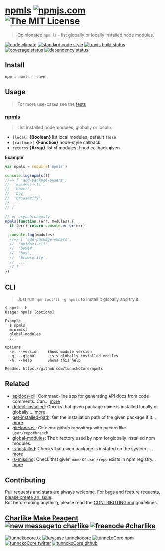 # [npmls][author-www-url] [![npmjs.com][npmjs-img]][npmjs-url] [![The MIT License][license-img]][license-url] 

> Opinionated `npm ls` - list globally or locally installed node modules.

[![code climate][codeclimate-img]][codeclimate-url] [![standard code style][standard-img]][standard-url] [![travis build status][travis-img]][travis-url] [![coverage status][coveralls-img]][coveralls-url] [![dependency status][david-img]][david-url]


## Install
```
npm i npmls --save
```


## Usage
> For more use-cases see the [tests](./test.js)

### [npmls](./index.js#L54)
> List installed node modules, globally or locally.

- `[local]` **{Boolean}** list local modules, default `false`    
- `[callback]` **{Function}** node-style callback    
- `returns` **{Array}** list of modules if nod callback given  

**Example**

```js
var npmls = require('npmls')

console.log(npmls())
//=> [ 'add-package-owners',
//  'apidocs-cli',
//  'bower',
//  'boy',
//  'browserify',
//  ...
// ]

// or asynchronously
npmls(function (err, modules) {
  if (err) return console.error(err)

  console.log(modules)
  //=> [ 'add-package-owners',
  //  'apidocs-cli',
  //  'bower',
  //  'boy',
  //  'browserify',
  //  ...
  // ]
})
```


## CLI
> Just run `npm install -g npmls` to install it globally and try it.

```
$ npmls -h
Usage: npmls [options]

Example
  $ npmls
  minimist
  global-modules
  ...

Options
  -v, --version    Shows module version
  -g, --global     Lists globally installed modules
  -h, --help       Shows this help

Readme: https://github.com/tunnckoCore/npmls
```


## Related
- [apidocs-cli](https://github.com/tunnckocore/apidocs-cli): Command-line app for generating API docs from code comments. Can… [more](https://github.com/tunnckocore/apidocs-cli)
- [detect-installed](https://github.com/tunnckocore/detect-installed): Checks that given package name is installed locally or globally.… [more](https://github.com/tunnckocore/detect-installed)
- [get-installed-path](https://github.com/tunnckoCore/get-installed-path): Get the installation path of the given package if it… [more](https://github.com/tunnckoCore/get-installed-path)
- [gitclone-cli](https://github.com/tunnckocore/gitclone-cli): Git clone github repository with pattern like `user/repo#branch`
- [global-modules](https://github.com/jonschlinkert/global-modules): The directory used by npm for globally installed npm modules.
- [is-installed](https://github.com/tunnckoCore/is-installed): Checks that given package is installed on the system -… [more](https://github.com/tunnckoCore/is-installed)
- [is-missing](https://github.com/tunnckocore/is-missing): Check that given `name` or `user/repo` exists in npm registry… [more](https://github.com/tunnckocore/is-missing)


## Contributing
Pull requests and stars are always welcome. For bugs and feature requests, [please create an issue](https://github.com/tunnckoCore/npmls/issues/new).  
But before doing anything, please read the [CONTRIBUTING.md](./CONTRIBUTING.md) guidelines.


## [Charlike Make Reagent](http://j.mp/1stW47C) [![new message to charlike][new-message-img]][new-message-url] [![freenode #charlike][freenode-img]][freenode-url]

[![tunnckocore.tk][author-www-img]][author-www-url] [![keybase tunnckocore][keybase-img]][keybase-url] [![tunnckoCore npm][author-npm-img]][author-npm-url] [![tunnckoCore twitter][author-twitter-img]][author-twitter-url] [![tunnckoCore github][author-github-img]][author-github-url]


[npmjs-url]: https://www.npmjs.com/package/npmls
[npmjs-img]: https://img.shields.io/npm/v/npmls.svg?label=npmls

[license-url]: https://github.com/tunnckoCore/npmls/blob/master/LICENSE.md
[license-img]: https://img.shields.io/badge/license-MIT-blue.svg


[codeclimate-url]: https://codeclimate.com/github/tunnckoCore/npmls
[codeclimate-img]: https://img.shields.io/codeclimate/github/tunnckoCore/npmls.svg

[travis-url]: https://travis-ci.org/tunnckoCore/npmls
[travis-img]: https://img.shields.io/travis/tunnckoCore/npmls.svg

[coveralls-url]: https://coveralls.io/r/tunnckoCore/npmls
[coveralls-img]: https://img.shields.io/coveralls/tunnckoCore/npmls.svg

[david-url]: https://david-dm.org/tunnckoCore/npmls
[david-img]: https://img.shields.io/david/tunnckoCore/npmls.svg

[standard-url]: https://github.com/feross/standard
[standard-img]: https://img.shields.io/badge/code%20style-standard-brightgreen.svg


[author-www-url]: http://www.tunnckocore.tk
[author-www-img]: https://img.shields.io/badge/www-tunnckocore.tk-fe7d37.svg

[keybase-url]: https://keybase.io/tunnckocore
[keybase-img]: https://img.shields.io/badge/keybase-tunnckocore-8a7967.svg

[author-npm-url]: https://www.npmjs.com/~tunnckocore
[author-npm-img]: https://img.shields.io/badge/npm-~tunnckocore-cb3837.svg

[author-twitter-url]: https://twitter.com/tunnckoCore
[author-twitter-img]: https://img.shields.io/badge/twitter-@tunnckoCore-55acee.svg

[author-github-url]: https://github.com/tunnckoCore
[author-github-img]: https://img.shields.io/badge/github-@tunnckoCore-4183c4.svg

[freenode-url]: http://webchat.freenode.net/?channels=charlike
[freenode-img]: https://img.shields.io/badge/freenode-%23charlike-5654a4.svg

[new-message-url]: https://github.com/tunnckoCore/messages
[new-message-img]: https://img.shields.io/badge/ask%20me-anything-green.svg